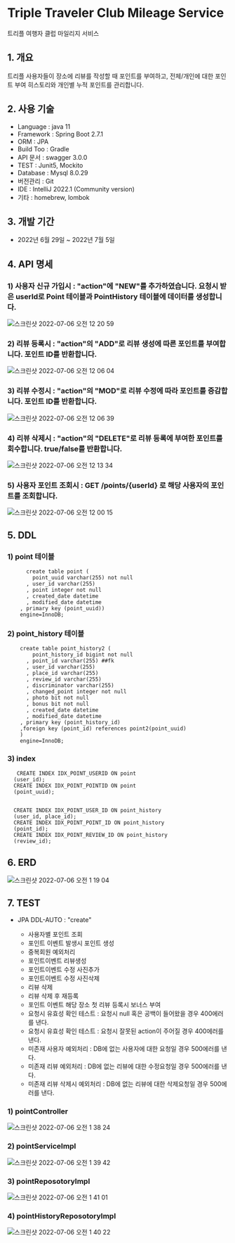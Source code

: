 # Triple Traveler Club Mileage Service
트리플 여행자 클럽 마일리지 서비스

## 1. 개요
  트리플 사용자들이 장소에 리뷰를 작성할 때 포인트를 부여하고, 전체/개인에 대한 포인트 부여 히스토리와 개인별 누적 포인트를 관리합니다.
  
 
## 2. 사용 기술
  - Language : java 11
  - Framework : Spring Boot 2.7.1
  - ORM : JPA
  - Build Too : Gradle
  - API 문서 : swagger 3.0.0
  - TEST : Junit5, Mockito
  - Database : Mysql 8.0.29
  - 버전관리 : Git
  - IDE : IntelliJ 2022.1 (Community version)
  - 기타 : homebrew, lombok
 
 ## 3. 개발 기간
  - 2022년 6월 29일 ~ 2022년 7월 5일


## 4. API 명세

  ### 1) 사용자 신규 가입시 : "action"에 "NEW"를 추가하였습니다. 요청시 받은 userId로 Point 테이블과 PointHistory 테이블에 데이터를 생성합니다.
![스크린샷 2022-07-06 오전 12 20 59](https://user-images.githubusercontent.com/31840404/177362155-b3ba9453-ab5e-4c73-b334-c22f45fbd013.png)

  ### 2) 리뷰 등록시 : "action"의 "ADD"로 리뷰 생성에 따른 포인트를 부여합니다. 포인트 ID를 반환합니다.
![스크린샷 2022-07-06 오전 12 06 04](https://user-images.githubusercontent.com/31840404/177362172-a6d7a08d-7628-40a3-b29e-c4af90e33956.png)

  ### 3) 리뷰 수정시 : "action"의 "MOD"로 리뷰 수정에 따라 포인트를 증감합니다. 포인트 ID를 반환합니다.
![스크린샷 2022-07-06 오전 12 06 39](https://user-images.githubusercontent.com/31840404/177362201-9a07ea8a-2301-4620-b89f-b9f379cd1b94.png)

  ### 4) 리뷰 삭제시 : "action"의 "DELETE"로 리뷰 등록에 부여한 포인트를 회수합니다. true/false를 반환합니다.
![스크린샷 2022-07-06 오전 12 13 34](https://user-images.githubusercontent.com/31840404/177362224-1b1a3d4e-e354-475f-b18f-9cd794615ffe.png)

  ### 5) 사용자 포인트 조회시 : GET /points/{userId} 로 해당 사용자의 포인트를 조회합니다.
![스크린샷 2022-07-06 오전 12 00 15](https://user-images.githubusercontent.com/31840404/177363717-1d6e3aee-232e-4262-b998-b37b098235a8.png)



## 5. DDL

  ### 1) point 테이블
  
          create table point (
            point_uuid varchar(255) not null
          , user_id varchar(255)
          , point integer not null
          , created_date datetime
          , modified_date datetime
        , primary key (point_uuid))
        engine=InnoDB;
  
  ### 2) point_history 테이블

        create table point_history2 (
            point_history_id bigint not null
          , point_id varchar(255) ##fk
          , user_id varchar(255)
          , place_id varchar(255)
          , review_id varchar(255)
          , discriminator varchar(255)
          , changed_point integer not null
          , photo bit not null
          , bonus bit not null
          , created_date datetime
          , modified_date datetime
        , primary key (point_history_id)
        ,foreign key (point_id) references point2(point_uuid)
        )
        engine=InnoDB; 

  ### 3) index
 
       CREATE INDEX IDX_POINT_USERID ON point 
      (user_id);
      CREATE INDEX IDX_POINT_POINTID ON point 
      (point_uuid);


      CREATE INDEX IDX_POINT_USER_ID ON point_history 
      (user_id, place_id);
      CREATE INDEX IDX_POINT_POINT_ID ON point_history 
      (point_id);
      CREATE INDEX IDX_POINT_REVIEW_ID ON point_history 
      (review_id);





## 6. ERD

![스크린샷 2022-07-06 오전 1 19 04](https://user-images.githubusercontent.com/31840404/177372729-7bea58cb-a4b2-4bc7-9c87-aa12bdb5ebe6.png)



## 7. TEST
  * JPA DDL-AUTO : "create"
  
    - 사용자별 포인트 조회
    - 포인트 이벤트 발생시 포인트 생성
    - 중복회원 예외처리
    - 포인트이벤트 리뷰생성
    - 포인트이벤트 수정 사진추가
    - 포인트이벤트 수정 사진삭제
    - 리뷰 삭제
    - 리뷰 삭제 후 재등록
    - 포인트 이벤트 해당 장소 첫 리뷰 등록시 보너스 부여
    - 요청시 유효성 확인 테스트 : 요청시 null 혹은 공백이 들어왔을 경우 400에러를 낸다.
    - 요청시 유효성 확인 테스트 : 요청시 잘못된 action이 주어질 경우 400에러를 낸다.
    - 미존재 사용자 예외처리 : DB에 없는 사용자에 대한 요청일 경우 500에러를 낸다.
    - 미존재 리뷰 예외처리 : DB에 없는 리뷰에 대한 수정요청일 경우 500에러를 낸다.
    - 미존재 리뷰 삭제시 예외처리 : DB에 없는 리뷰에 대한 삭제요청일 경우 500에러를 낸다.

  ### 1) pointController
![스크린샷 2022-07-06 오전 1 38 24](https://user-images.githubusercontent.com/31840404/177376179-f2ae3921-6325-421a-868d-02798d4f34f4.png)

  ### 2) pointServiceImpl
![스크린샷 2022-07-06 오전 1 39 42](https://user-images.githubusercontent.com/31840404/177376182-2d8cc1af-3fc4-4007-bed2-4c778c0a8cda.png)

  ### 3) pointReposotoryImpl
![스크린샷 2022-07-06 오전 1 41 01](https://user-images.githubusercontent.com/31840404/177376190-6b40b5e2-2e30-4c73-8b44-742960a5fe1a.png)

  ### 4) pointHistoryReposotoryImpl
![스크린샷 2022-07-06 오전 1 40 22](https://user-images.githubusercontent.com/31840404/177376184-32073e8f-51f5-45f0-a90b-ae182360bc22.png)


